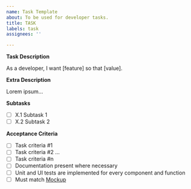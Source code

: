 ```yaml
---
name: Task Template
about: To be used for developer tasks.
title: TASK
labels: task
assignees: ''

---
```


**Task Description**

As a developer, I want [feature] so that [value].

**Extra Description**

Lorem ipsum...

**Subtasks**

- [ ] X.1 Subtask 1
- [ ] X.2 Subtask 2

**Acceptance Criteria**

- [ ] Task criteria #1
- [ ] Task criteria #2
...
- [ ] Task criteria #n
- [ ] Documentation present where necessary
- [ ] Unit and UI tests are implemented for every component and function
- [ ] Must match [Mockup](create-mockup-link)

